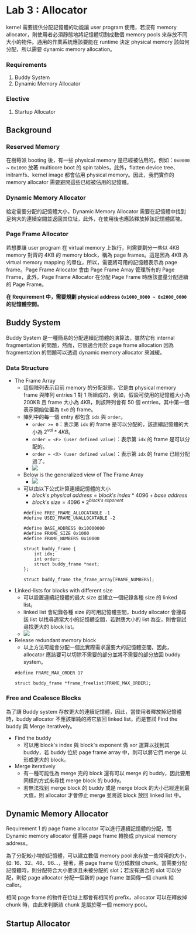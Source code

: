 # Lab 3 : Allocator

kernel 需要提供分配記憶體的功能讓 user program 使用，若沒有 memory allocator，則使用者必須靜態地將記憶體切割成數個 memory pools 來存放不同大小的物件。通用的作業系統應該要能在 runtime 決定 physical memory 該如何分配，所以需要 dynamic memory allocation。

### Requirements
1. Buddy System
2. Dynamic Memory Allocator

### Elective
1. Startup Allocator

## Background
### Reserved Memory
在樹莓派 booting 後，有一些 physical memory 是已經被佔用的。例如：``0x0000`` ~ ``0x1000`` 放著 multicore boot 的 spin tables，此外，flatten device tree、initramfs、kernel image 都會佔用 physical memory。因此，我們實作的 memory allocator 需要避開這些已經被佔用的記憶體。

### Dynamic Memory Allocator
給定需要分配的記憶體大小，Dynamic Memory Allocator 需要在記憶體中找到足夠大的連續空間並返回其位址，此外，在使用後也應該釋放掉該記憶體區塊。

### Page Frame Allocator
若想要讓 user program 在 virtual memory 上執行，則需要劃分一些以 4KB memory 對齊的 4KB 的 memory block，稱為 page frames。這是因為 4KB 為 virtual memory mapping 的單位，所以，需要將可用的記憶體表示為 page frame。Page Frame Allocator 會由 Page Frame Array 管理所有的 Page Frame，此外，Page Frame Allocator 在分配 Page Frame 時應該盡量分配連續的 Page Frame。

**在 Requirement 中，需要規劃 physical address ``0x1000_0000 ~ 0x2000_0000`` 的記憶體空間。**

## Buddy System
Buddy System 是一種簡易的分配連續記憶體的演算法，雖然它有 internal fragmentation 的問題，然而，它很適合用於 page frame allocation 因為 fragmentation 的問題可以透過 dynamic memory allocator 來減緩。

### Data Structure
+ The Frame Array
	+ 這個陣列表示目前 memory 的分配狀態，它是由 physical memory frame 與陣列 entries 1 對 1 所組成的，例如，假設可使用的記憶體大小為 200KB 且 frame 大小為 4KB，則該陣列會有 50 個 entries，其中第一個表示開始位置為 ``0x0`` 的 frame。
	+ 陣列中的每一個 entry 都包含 ``idx`` 與 ``order``。
		+ ``order >= 0``：表示第 ``idx`` 的 frame 是可以分配的，該連續記憶體的大小為 $2^{val}*4KB$。
		+ ``order = <F> (user defined value)``：表示第 ``idx`` 的 frame 是可以分配的。
		+ ``order = <X> (user defined value)``：表示第 ``idx`` 的 frame 已經分配過了。
		+ ![](https://i.imgur.com/mBLT0tJ.png)
	+ Below is the generalized view of The Frame Array
		+ ![](https://i.imgur.com/2ljYM2F.png)
	+ 可以由以下公式計算連續記憶體的大小
		+ $block's\ physical\ address=block's\ index*4096+base\ address$
		+ $block's\ size=4096*2^{block's\ exponent}$
		```c=
        #define FREE_FRAME_ALLOCATABLE -1
        #define USED_FRAME_UNALLOCATABLE -2

		#define BASE_ADDRESS 0x10000000
        #define FRAME_SIZE 0x1000
        #define FRAME_NUMBERS 0x10000
        
        struct buddy_frame {
    		int idx;
    		int order;
    		struct buddy_frame *next;
		};
        
        struct buddy_frame the_frame_array[FRAME_NUMBERS];
		```
+ Linked-lists for blocks with different size
	+ 可以設置連續記憶體的最大 size 並建立一個紀錄各種 size 的 linked list。
	+ linked list 會紀錄各種 size 的可用記憶體空間，buddy allocator 會搜尋該 list 以找尋適當大小的記憶體空間，若對應大小的 list 為空，則會嘗試尋找更大的 block list。
	+ ![](https://i.imgur.com/qZlA4Zm.png)
+ Release redundant memory block
	+ 以上方法可能會分配一個比實際需求還要大的記憶體空間，因此，allocator 應該要可以切除不需要的部分並將不需要的部分放回 buddy system。
    ```c=
    #define FRAME_MAX_ORDER 17
    
	struct buddy_frame *frame_freelist[FRAME_MAX_ORDER];
    ```

### Free and Coalesce Blocks
為了讓 Buddy system 存放更大的連續記憶體，因此，當使用者釋放掉記憶體時，buddy allocator 不應該單純的將它放回 linked list，而是嘗試 Find the buddy 與 Merge iteratively。

+ Find the buddy
	+ 可以用 block's index 與 block's exponent 做 xor 運算以找到其 buddy，若 buddy 位於 page frame array 中，則可以將它們 merge 以形成更大的 block。
+ Merge iteratively
	+ 有一種可能性為 merge 完的 block 還有可以 merge 的 buddy，因此要用同樣的方式來尋找 merge block 的 buddy。
	+ 若無法找到 merge block 的 buddy 或是 merge block 的大小已經達到最大值，則 allocator 才會停止 merge 並將該 block 放回 linked list 中。


## Dynamic Memory Allocator
Requirement 1 的 page frame allocator 可以進行連續記憶體的分配，而 Dynamic memory allocator 僅需將 page frame 轉換成 physical memory address。

為了分配較小塊的記憶體，可以建立數個 memory pool 來存放一些常用的大小，如: 16、32、48、96...，接著，將 page frame 切分成數個 chunk。當需要分配記憶體時，則分配符合大小要求且未被分配的 slot；若沒有適合的 slot 可以分配，則從 page allocator 分配一個新的 page frame 並回傳一個 chunk 給 caller。

相同 page frame 的物件在位址上都會有相同的 prefix，allocator 可以在釋放掉 chunk 時，由此來判斷該 chunk 是屬於哪一個 memory pool。

## Startup Allocator

